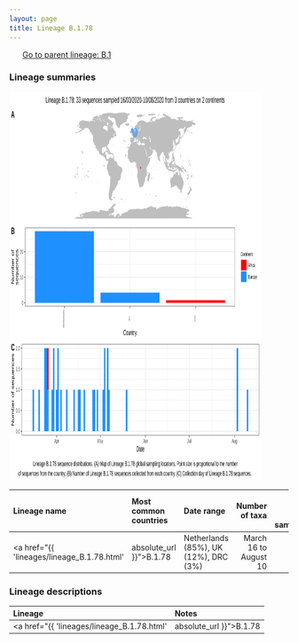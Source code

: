 ```yaml
---
layout: page
title: Lineage B.1.78
---
```




<p>
<ul class="actions small">
	 <a href="{{ 'lineages/lineage_B.1.html' | absolute_url }}" class="button special fit">Go to parent lineage: B.1</a>
</ul>
</p>
<h3> Lineage summaries</h3>

<img src="../assets/images/B.1.78.svg" alt="B.1.78 lineage summary figure" width="90%" height="700px" />


| Lineage name | Most common countries | Date range | Number of taxa |  Days since last sampling | Known Travel | Recall value |
|:-----|:-----|:-------|-------:|-------:|:---------|--------:|
| <a href="{{ 'lineages/lineage_B.1.78.html' | absolute_url }}">B.1.78</a> | Netherlands (85%), UK (12%), DRC (3%) | March 16 to August 10 | 33 |  | 0.84 |

<h3>Lineage descriptions</h3>

| Lineage | Notes |
|:-----|:-----|
| <a href="{{ 'lineages/lineage_B.1.78.html' | absolute_url }}">B.1.78</a> | Netherlands lineage |

